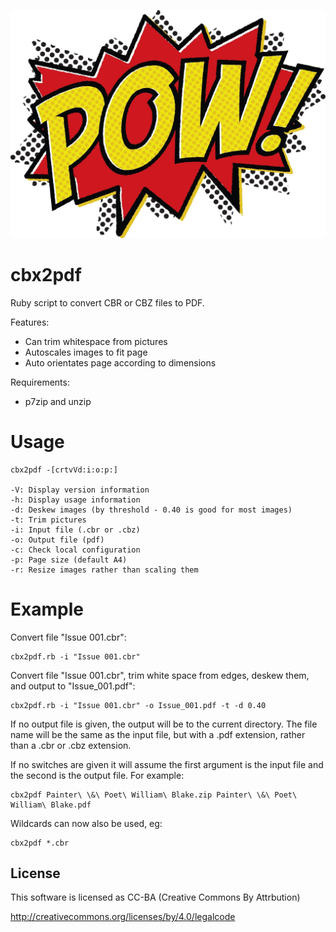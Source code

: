 
![alt tag](https://raw.githubusercontent.com/richardatlateralblast/cbx2pdf/master/pow.jpg)

cbx2pdf
=======

Ruby script to convert CBR or CBZ files to PDF.

Features:

- Can trim whitespace from pictures
- Autoscales images to fit page
- Auto orientates page according to dimensions

Requirements:

- p7zip and unzip

Usage
=====

```
cbx2pdf -[crtvVd:i:o:p:]

-V: Display version information
-h: Display usage information
-d: Deskew images (by threshold - 0.40 is good for most images)
-t: Trim pictures
-i: Input file (.cbr or .cbz)
-o: Output file (pdf)
-c: Check local configuration
-p: Page size (default A4)
-r: Resize images rather than scaling them
```

Example
=======

Convert file "Issue 001.cbr":

```
cbx2pdf.rb -i "Issue 001.cbr"
```

Convert file "Issue 001.cbr", trim white space from edges, deskew them,
and output to "Issue_001.pdf":

```
cbx2pdf.rb -i "Issue 001.cbr" -o Issue_001.pdf -t -d 0.40
```

If no output file is given, the output will be to the current directory.
The file name will be the same as the input file, but with a .pdf extension,
rather than a .cbr or .cbz extension.

If no switches are given it will assume the first argument is the input file
and the second is the output file. For example:

```
cbx2pdf Painter\ \&\ Poet\ William\ Blake.zip Painter\ \&\ Poet\ William\ Blake.pdf
```

Wildcards can now also be used, eg:

```
cbx2pdf *.cbr
```

License
-------

This software is licensed as CC-BA (Creative Commons By Attrbution)

http://creativecommons.org/licenses/by/4.0/legalcode
